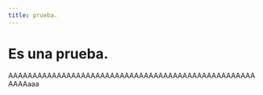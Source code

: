 ```yaml
---
title: prueba.
---
```


# Es una prueba.
AAAAAAAAAAAAAAAAAAAAAAAAAAAAAAAAAAAAAAAAAAAAAAAAAAAAAAAaaa
